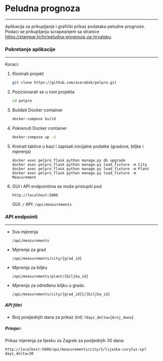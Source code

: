 # Peludna prognoza
---
Aplikacija za prikupljanje i grafički prikaz podataka peludne prognoze. Podaci se prikupljanju scrapeanjem sa stranice https://stampar.hr/hr/peludna-prognoza-za-hrvatsku.

### Pokretanje aplikacije
---

Koraci:
1. Klonirati projekt
    ```bash
    git clone https://github.com/asarabok/pelpro.git
    ```
2. Pozicionarati se u root projekta
    ```bash
    cd pelpro
    ```
3. Buildati Docker container
    ```bash
    docker-compose build
    ```
4. Pokrenuti Docker container
    ```bash
    docker-compose up -d
    ```
5. Kreirati tablice u bazi i zapisati inicijalne podatke (gradove, biljke i mjerenja)
    ```
    docker exec pelpro_flask python manage.py db upgrade
    docker exec pelpro_flask python manage.py load_fixture -m City
    docker exec pelpro_flask python manage.py load_fixture -m Plant
    docker exec pelpro_flask python manage.py load_fixture -m Measurement
    ```

6. GUI i API endpointima se može pristupiti pod
    ```
    http://localhost:5000
    ```
    GUI: `/`
    API: `/api/measurements`

### API endpointi
---

 - Sva mjerenja
    ```
    /api/measurements
    ```
 - Mjerenja za grad
    ```
    /api/measurements/city/{grad_id}
    ```
 - Mjerenja za biljku
    ```
    /api/measurements/plant/{biljka_id}
    ```
 - Mjerenja za određenu biljku u gradu
    ```
    /api/measurements/city/{grad_id}}/{biljka_id}
    ```

##### API filtri
 - Broj posljednjih dana za prikaz (int)  `?days_delta={broj_dana}`

##### Primjer:
Prikaz mjerenja za lijesku za Zagreb za posljednjih 30 dana:
```
http://localhost:5000/api/measurements/city/1/lijeska-corylus-sp?days_delta=30
```

